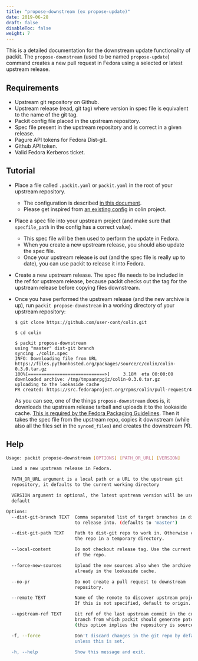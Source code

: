 ```yaml
---
title: "propose-downstream (ex propose-update)"
date: 2019-06-28
draft: false
disableToc: false
weight: 7
---
```


This is a detailed documentation for the downstream update functionality of packit.
The `propose-downstream` (used to be named `propose-update`) command creates
a new pull request in Fedora using a selected or latest upstream release.


## Requirements

* Upstream git repository on Github.
* Upstream release (read, git tag) where version in spec file is equivalent to
  the name of the git tag.
* Packit config file placed in the upstream repository.
* Spec file present in the upstream repository and is correct in a given
  release.
* Pagure API tokens for Fedora Dist-git.
* Github API token.
* Valid Fedora Kerberos ticket.


## Tutorial

* Place a file called `.packit.yaml` or `packit.yaml` in the root of your upstream repository.
   * The configuration is described [in this document](/docs/configuration/).
   * Please get inspired from [an existing config](https://github.com/user-cont/colin/blob/master/.packit.yaml) in
     colin project.

* Place a spec file into your upstream project (and make sure that
  `specfile_path` in the config has a correct value).
   * This spec file will be then used to perform the update in Fedora.
   * When you create a new upstream release, you should also update the spec file.
   * Once your upstream release is out (and the spec file is really up to
     date), you can use packit to release it into Fedora.

* Create a new upstream release. The spec file needs to be included in the ref
  for upstream release, because packit checks out the tag for the upstream
  release before copying files downstream.

* Once you have performed the upstream release (and the new archive is up),
  run `packit propose-downstream` in a working directory of your upstream
  repository:
  ```
  $ git clone https://github.com/user-cont/colin.git

  $ cd colin

  $ packit propose-downstream
  using "master" dist-git branch
  syncing ./colin.spec
  INFO: Downloading file from URL https://files.pythonhosted.org/packages/source/c/colin/colin-0.3.0.tar.gz
  100%[=============================>]     3.18M  eta 00:00:00
  downloaded archive: /tmp/tmpaanrpgjz/colin-0.3.0.tar.gz
  uploading to the lookaside cache
  PR created: https://src.fedoraproject.org/rpms/colin/pull-request/4
  ```

  As you can see, one of the things `propose-downstream` does is, it downloads the
  upstream release tarball and uploads it to the lookaside cache. [This is
  required by the Fedora Packaging
  Guidelines](https://fedoraproject.org/wiki/Packaging:SourceURL#Referencing_Source).
  Then it takes the spec file from the upstream repo, copies it downstream (while
  also all the files set in the `synced_files`) and creates the downstream PR.


## Help

```bash
Usage: packit propose-downstream [OPTIONS] [PATH_OR_URL] [VERSION]

  Land a new upstream release in Fedora.

  PATH_OR_URL argument is a local path or a URL to the upstream git
  repository, it defaults to the current working directory

  VERSION argument is optional, the latest upstream version will be used by
  default

Options:
  --dist-git-branch TEXT  Comma separated list of target branches in dist-git
                          to release into. (defaults to 'master')

  --dist-git-path TEXT    Path to dist-git repo to work in. Otherwise clone
                          the repo in a temporary directory.

  --local-content         Do not checkout release tag. Use the current state
                          of the repo.

  --force-new-sources     Upload the new sources also when the archive is
                          already in the lookaside cache.

  --no-pr                 Do not create a pull request to downstream
                          repository.

  --remote TEXT           Name of the remote to discover upstream project URL,
                          If this is not specified, default to origin.

  --upstream-ref TEXT     Git ref of the last upstream commit in the current
                          branch from which packit should generate patches
                          (this option implies the repository is source-git).

  -f, --force             Don't discard changes in the git repo by default,
                          unless this is set.

  -h, --help              Show this message and exit.
```

